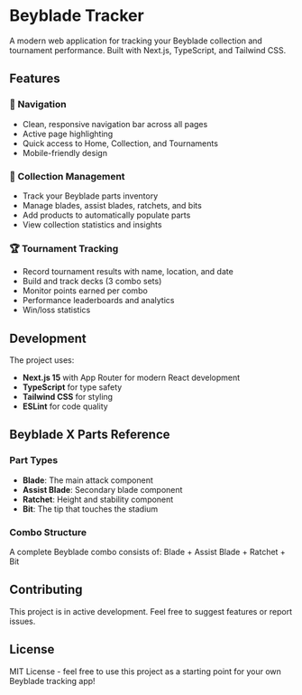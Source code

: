 # Beyblade Tracker

A modern web application for tracking your Beyblade collection and tournament performance. Built with Next.js, TypeScript, and Tailwind CSS.

## Features

### 🧭 Navigation
- Clean, responsive navigation bar across all pages
- Active page highlighting
- Quick access to Home, Collection, and Tournaments
- Mobile-friendly design

### 🔧 Collection Management
- Track your Beyblade parts inventory
- Manage blades, assist blades, ratchets, and bits
- Add products to automatically populate parts
- View collection statistics and insights

### 🏆 Tournament Tracking
- Record tournament results with name, location, and date
- Build and track decks (3 combo sets)
- Monitor points earned per combo
- Performance leaderboards and analytics
- Win/loss statistics


## Development

The project uses:
- **Next.js 15** with App Router for modern React development
- **TypeScript** for type safety
- **Tailwind CSS** for styling
- **ESLint** for code quality


## Beyblade X Parts Reference

### Part Types
- **Blade**: The main attack component
- **Assist Blade**: Secondary blade component  
- **Ratchet**: Height and stability component
- **Bit**: The tip that touches the stadium

### Combo Structure
A complete Beyblade combo consists of: Blade + Assist Blade + Ratchet + Bit

## Contributing

This project is in active development. Feel free to suggest features or report issues.

## License

MIT License - feel free to use this project as a starting point for your own Beyblade tracking app!
